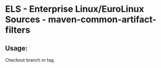 # ELS - Enterprise Linux/EuroLinux Sources - maven-common-artifact-filters
 
## Usage:
  Checkout branch or tag.
